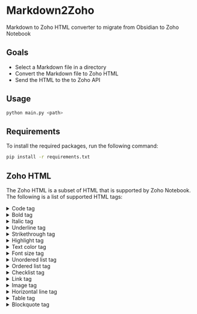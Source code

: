 # Markdown2Zoho
Markdown to Zoho HTML converter to migrate from Obsidian to Zoho Notebook

## Goals
- Select a Markdown file in a directory 
- Convert the Markdown file to Zoho HTML
- Send the HTML to the to Zoho API


## Usage
```bash 
python main.py <path>
```

## Requirements

To install the required packages, run the following command:

```bash
pip install -r requirements.txt
```

## Zoho HTML
The Zoho HTML is a subset of HTML that is supported by Zoho Notebook. The following is a list of supported HTML tags:

<details>
<summary>Code tag</summary>

```html
<code>
  <pre>
    code...
  </pre>
</code>
```
</details>

<details>
<summary>Bold tag</summary>

```html
<b>bold text</b>
```
</details>

<details>
<summary>Italic tag</summary>

```html
<i>italic text</i>
```
</details>

<details>
<summary>Underline tag</summary>

```html
<u>underline text</u>
```
</details>

<details>
<summary>Strikethrough tag</summary>

```html
<strike>strikethrough text</strike>
```
</details>

<details>
<summary>Highlight tag</summary>

```html
<span class="highlight" style="background-color:#61D1FF">
  highlight text
</span>
```
</details>

<details>
<summary>Text color tag</summary>
Obsidian does not support text color, so this is a custom tag.
```html
<span class="colour" style="color:#61D1FF">
  text color
</span>
```
</details>

<details>
<summary>Font size tag</summary>
Obsidian does not support font size, so this is a custom tag.
```html
<span class="size" style="font-size: 32px;line-height: 32px">
  Summary
</span>
```
</details>

<details>
<summary>Unordered list tag</summary>

```html
<ul>
  <li>item 1</li>
  <li>item 2</li>
</ul>
```
</details>

<details>
<summary>Ordered list tag</summary>

```html
<ol>
  <li>item 1</li>
  <li>item 2</li>
</ol>
```
</details>

<details>
<summary>Checklist tag</summary>

```html
<ul class="checklist">
  <li class="checkbox">
    item 1
  </li>
  <li class="checkbox">
    item 2
  </li>S
</ul>
```
</details>

<details>
<summary>Link tag</summary>

```html
<!-- Need more research for all of the defaults attributes -->
<a href="https://www.zoho.com/notebook/" class="zn-link editor-note-link">
  Zoho Notebook
</a>
```
</details>

<details>
<summary>Image tag</summary>

```html
<!-- Need more research! -->
<!-- max width is editable-->
<div class="imgWrapperDiv">
  <img class="notecardImageClass" style="max-width: 100%" src="data:image/png;base64,...">
</div>
```
</details>

<details>
<summary>Horizontal line tag</summary>

```html
<hr>
```
</details>

<details>
<summary>Table tag</summary>

```html
<!-- Need research for default attributes -->
<table class="ze_tableView" cellpadding="4" cellspacing="2" border="1" style="border-collapse: collapse; overflow-x: auto; width: max-content; margin: 16px 0px;">
  <tbody>
    <tr>
      <td></td>
      <td></td>
    </tr>
    <tr>
      <td></td>
      <td></td>
    </tr>
  </tbody>
</table>
```
</details>

<details>
<summary>Blockquote tag</summary>

```html
<blockquote class="zn-quote">
  <div>quote</div>
</blockquote>
```
</details>